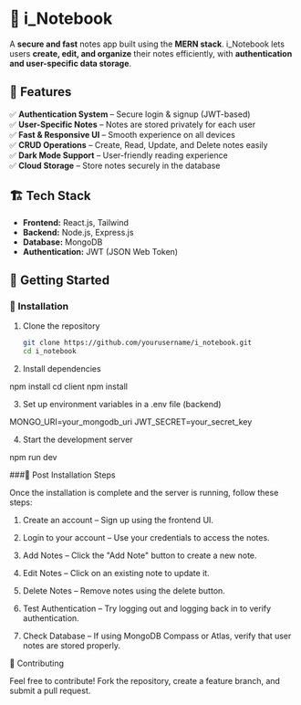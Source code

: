 # 📝 i_Notebook

A **secure and fast** notes app built using the **MERN stack**. i_Notebook lets users **create, edit, and organize** their notes efficiently, with **authentication and user-specific data storage**.  

## 🚀 Features  

✅ **Authentication System** – Secure login & signup (JWT-based)  
✅ **User-Specific Notes** – Notes are stored privately for each user  
✅ **Fast & Responsive UI** – Smooth experience on all devices  
✅ **CRUD Operations** – Create, Read, Update, and Delete notes easily  
✅ **Dark Mode Support** – User-friendly reading experience  
✅ **Cloud Storage** – Store notes securely in the database  


## 🏗️ Tech Stack  

- **Frontend:** React.js, Tailwind  
- **Backend:** Node.js, Express.js  
- **Database:** MongoDB  
- **Authentication:** JWT (JSON Web Token)  

## 🎯 Getting Started  

### 🔹 Installation  
1. Clone the repository  
   ```bash
   git clone https://github.com/yourusername/i_notebook.git
   cd i_notebook

2. Install dependencies

npm install
cd client
npm install


3. Set up environment variables in a .env file (backend)

MONGO_URI=your_mongodb_uri
JWT_SECRET=your_secret_key


4. Start the development server

npm run dev



###🔹 Post Installation Steps

Once the installation is complete and the server is running, follow these steps:

1. Create an account – Sign up using the frontend UI.


2. Login to your account – Use your credentials to access the notes.


3. Add Notes – Click the "Add Note" button to create a new note.


4. Edit Notes – Click on an existing note to update it.


5. Delete Notes – Remove notes using the delete button.


6. Test Authentication – Try logging out and logging back in to verify authentication.


7. Check Database – If using MongoDB Compass or Atlas, verify that user notes are stored properly.


🤝 Contributing

Feel free to contribute! Fork the repository, create a feature branch, and submit a pull request.